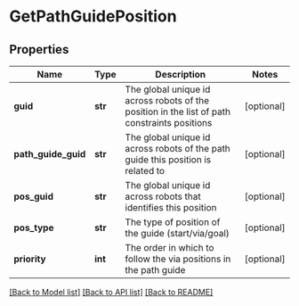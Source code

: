 # GetPathGuidePosition

## Properties
Name | Type | Description | Notes
------------ | ------------- | ------------- | -------------
**guid** | **str** | The global unique id across robots of the position in the list of path constraints positions | [optional] 
**path_guide_guid** | **str** | The global unique id across robots of the path guide this position is related to | [optional] 
**pos_guid** | **str** | The global unique id across robots that identifies this position | [optional] 
**pos_type** | **str** | The type of position of the guide (start/via/goal) | [optional] 
**priority** | **int** | The order in which to follow the via positions in the path guide | [optional] 

[[Back to Model list]](../README.md#documentation-for-models) [[Back to API list]](../README.md#documentation-for-api-endpoints) [[Back to README]](../README.md)

